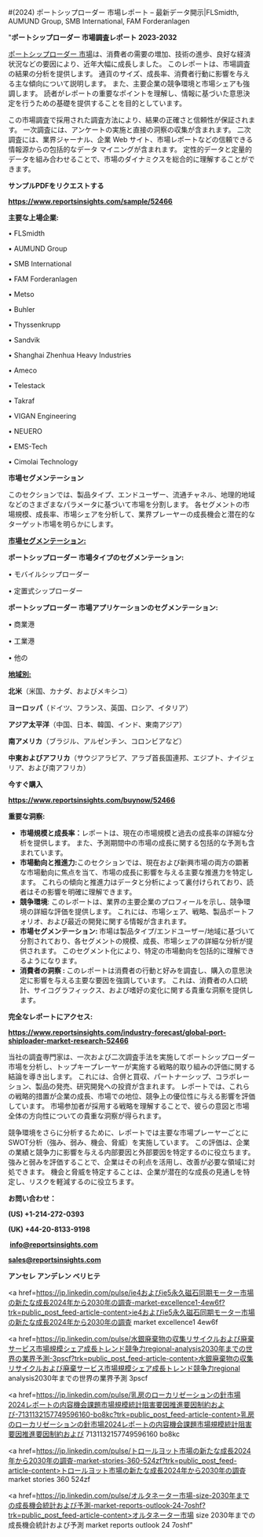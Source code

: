 #(2024) ポートシップローダー 市場レポート – 最新データ開示|FLSmidth, AUMUND Group, SMB International, FAM Forderanlagen

"<strong>ポートシップローダー 市場調査レポート 2023-2032</strong>

<a href=https://www.reportsinsights.com/sample/52466>ポートシップローダー 市場</a>は、消費者の需要の増加、技術の進歩、良好な経済状況などの要因により、近年大幅に成長しました。 このレポートは、市場調査の結果の分析を提供します。 通貨のサイズ、成長率、消費者行動に影響を与える主な傾向について説明します。 また、主要企業の競争環境と市場シェアも強調します。 読者がレポートの重要なポイントを理解し、情報に基づいた意思決定を行うための基礎を提供することを目的としています。

この市場調査で採用された調査方法により、結果の正確さと信頼性が保証されます。 一次調査には、アンケートの実施と直接の洞察の収集が含まれます。 二次調査には、業界ジャーナル、企業 Web サイト、市場レポートなどの信頼できる情報源からの包括的なデータ マイニングが含まれます。 定性的データと定量的データを組み合わせることで、市場のダイナミクスを総合的に理解することができます。

<strong><b>サンプルPDFをリクエストする</b></strong>

<a href=https://www.reportsinsights.com/sample/52466><strong><u>https://www.reportsinsights.com/sample/52466</u></strong></a>

<strong>主要な上場企業:</strong>

• FLSmidth

• AUMUND Group

• SMB International

• FAM Forderanlagen

• Metso

• Buhler

• Thyssenkrupp

• Sandvik

• Shanghai Zhenhua Heavy Industries

• Ameco

• Telestack

• Takraf

• VIGAN Engineering

• NEUERO

• EMS-Tech

• Cimolai Technology

<strong>市場セグメンテーション</strong>

このセクションでは、製品タイプ、エンドユーザー、流通チャネル、地理的地域などのさまざまなパラメータに基づいて市場を分割します。 各セグメントの市場規模、成長率、市場シェアを分析して、業界プレーヤーの成長機会と潜在的なターゲット市場を明らかにします。

<strong><u>市場セグメンテーション</u></strong><strong><u>:</u></strong>

<strong>ポートシップローダー 市場タイプのセグメンテーション:</strong>

• モバイルシップローダー

• 定置式シップローダー

<strong>ポートシップローダー 市場アプリケーションのセグメンテーション:</strong>

• 商業港

• 工業港

• 他の

<strong><u>地域別</u></strong><strong><u>:</u></strong>

<strong>北米</strong>（米国、カナダ、およびメキシコ）

<strong>ヨーロッパ</strong>（ドイツ、フランス、英国、ロシア、イタリア）

<strong>アジア太平洋</strong>（中国、日本、韓国、インド、東南アジア）

<strong>南アメリカ</strong>（ブラジル、アルゼンチン、コロンビアなど）

<strong>中東およびアフリカ</strong>（サウジアラビア、アラブ首長国連邦、エジプト、ナイジェリア、および南アフリカ）

<strong>今すぐ購入</strong>

<a href=https://www.reportsinsights.com/buynow/52466><strong><u>https://www.reportsinsights.com/buynow/52466</u></strong></a>

<strong>重要な洞察:</strong>
<ul>
  <li><strong>市場規模と成長率：</strong>レポートは、現在の市場規模と過去の成長率の詳細な分析を提供します。 また、予測期間中の市場の成長に関する包括的な予測も含まれています。</li>
  <li><strong>市場動向と推進力:</strong>このセクションでは、現在および新興市場の両方の顕著な市場動向に焦点を当て、市場の成長に影響を与える主要な推進力を特定します。 これらの傾向と推進力はデータと分析によって裏付けられており、読者はその影響を明確に理解できます。</li>
  <li><strong>競争環境</strong>: このレポートは、業界の主要企業のプロフィールを示し、競争環境の詳細な評価を提供します。 これには、市場シェア、戦略、製品ポートフォリオ、および最近の開発に関する情報が含まれます。</li>
  <li><strong>市場セグメンテーション: </strong>市場は製品タイプ/エンドユーザー/地域に基づいて分割されており、各セグメントの規模、成長、市場シェアの詳細な分析が提供されます。 このセグメント化により、特定の市場動向を包括的に理解できるようになります。</li>
  <li><strong>消費者の洞察 : </strong>このレポートは消費者の行動と好みを調査し、購入の意思決定に影響を与える主要な要因を強調しています。 これは、消費者の人口統計、サイコグラフィックス、および嗜好の変化に関する貴重な洞察を提供します。</li>
</ul>
<strong>完全なレポートにアクセス:</strong>

<a href=https://www.reportsinsights.com/industry-forecast/global-port-shiploader-market-research-52466><strong><u><b>https://www.reportsinsights.com/industry-forecast/global-port-shiploader-market-research-52466</b></u></strong></a>

当社の調査専門家は、一次および二次調査手法を実施してポートシップローダー市場を分析し、トップキープレーヤーが実施する戦略的取り組みの評価に関する結論を導き出します。 これには、合併と買収、パートナーシップ、コラボレーション、製品の発売、研究開発への投資が含まれます。 レポートでは、これらの戦略的措置が企業の成長、市場での地位、競争上の優位性に与える影響を評価しています。 市場参加者が採用する戦略を理解することで、彼らの意図と市場全体の方向性についての貴重な洞察が得られます。

競争環境をさらに分析するために、レポートでは主要な市場プレーヤーごとにSWOT分析（強み、弱み、機会、脅威）を実施しています。 この評価は、企業の業績と競争力に影響を与える内部要因と外部要因を特定するのに役立ちます。 強みと弱みを評価することで、企業はその利点を活用し、改善が必要な領域に対処できます。 機会と脅威を特定することは、企業が潜在的な成長の見通しを特定し、リスクを軽減するのに役立ちます。

<strong>お問い合わせ：</strong>

<strong>(US) +1-214-272-0393</strong>

<strong>(UK) +44-20-8133-9198</strong>

<strong> </strong><a href=info@reportsinsights.com><strong><u>info@reportsinsights.com</u></strong></a>

<a href=sales@reportsinsights.com><strong><u>sales@reportsinsights.com</u></strong></a>

<strong>アンセレ アンデレン ベリヒテ</strong>

<a href=https://jp.linkedin.com/pulse/ie4およびie5永久磁石同期モーター市場の新たな成長2024年から2030年の調査-market-excellence1-4ew6f?trk=public_post_feed-article-content>ie4およびie5永久磁石同期モーター市場の新たな成長2024年から2030年の調査 market excellence1 4ew6f</a>

<a href=https://jp.linkedin.com/pulse/水銀廃棄物の収集リサイクルおよび廃棄サービス市場規模シェア成長トレンド競争力regional-analysis2030年までの世界の業界予測-3pscf?trk=public_post_feed-article-content>水銀廃棄物の収集リサイクルおよび廃棄サービス市場規模シェア成長トレンド競争力regional analysis2030年までの世界の業界予測 3pscf</a>

<a href=https://jp.linkedin.com/pulse/乳房のローカリゼーションの針市場2024レポートの内容機会課題市場規模統計阻害要因推進要因制約および-7131132157749596160-bo8kc?trk=public_post_feed-article-content>乳房のローカリゼーションの針市場2024レポートの内容機会課題市場規模統計阻害要因推進要因制約および 7131132157749596160 bo8kc</a>

<a href=https://jp.linkedin.com/pulse/トロールヨット市場の新たな成長2024年から2030年の調査-market-stories-360-524zf?trk=public_post_feed-article-content>トロールヨット市場の新たな成長2024年から2030年の調査 market stories 360 524zf</a>

<a href=https://jp.linkedin.com/pulse/オルタネーター市場-size-2030年までの成長機会統計および予測-market-reports-outlook-24-7oshf?trk=public_post_feed-article-content>オルタネーター市場 size 2030年までの成長機会統計および予測 market reports outlook 24 7oshf</a>"
